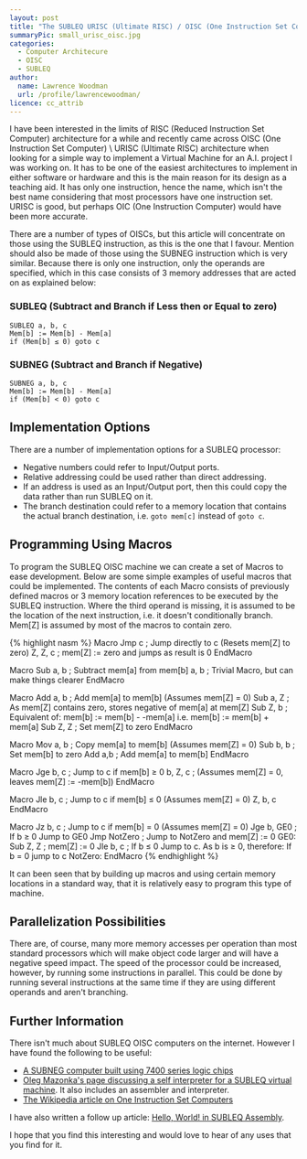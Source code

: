 ```yaml
---
layout: post
title: "The SUBLEQ URISC (Ultimate RISC) / OISC (One Instruction Set Computer) Architecture"
summaryPic: small_urisc_oisc.jpg
categories:
  - Computer Architecure
  - OISC
  - SUBLEQ
author:
  name: Lawrence Woodman
  url: /profile/lawrencewoodman/
licence: cc_attrib
---
```

I have been interested in the limits of RISC (Reduced Instruction Set Computer) architecture for a while and recently came across OISC (One Instruction Set Computer) \ URISC (Ultimate RISC) architecture when looking for a simple way to implement a Virtual Machine for an A.I. project I was working on.  It has to be one of the easiest architectures to implement in either software or hardware and this is the main reason for its design as a teaching aid.  It has only one instruction, hence the name, which isn't the best name considering that most processors have one instruction set.  URISC is good, but perhaps OIC (One Instruction Computer) would have been more accurate.

There are a number of types of OISCs, but this article will concentrate on those using the SUBLEQ instruction, as this is the one that I favour.  Mention should also be made of those using the SUBNEG instruction which is very similar.  Because there is only one instruction, only the operands are specified, which in this case consists of 3 memory addresses that are acted on as explained below:
### SUBLEQ (Subtract and Branch if Less then or Equal to zero)

    SUBLEQ a, b, c
    Mem[b] := Mem[b] - Mem[a]
    if (Mem[b] ≤ 0) goto c

### SUBNEG (Subtract and Branch if Negative)

    SUBNEG a, b, c
    Mem[b] := Mem[b] - Mem[a]
    if (Mem[b] < 0) goto c

## Implementation Options
There are a number of implementation options for a SUBLEQ processor:

* Negative numbers could refer to Input/Output ports.
* Relative addressing could be used rather than direct addressing.
* If an address is used as an Input/Output port, then this could copy the data rather than run SUBLEQ on it.
* The branch destination could refer to a memory location that contains the actual branch destination, i.e. `goto mem[c]` instead of `goto c`.

## Programming Using Macros
To program the SUBLEQ OISC machine we can create a set of Macros to ease development.  Below are some simple examples of useful macros that could be implemented.  The contents of each Macro consists of previously defined macros or 3 memory location references to be executed by the SUBLEQ instruction.  Where the third operand is missing, it is assumed to be the location of the next instruction, i.e. it doesn't conditionally branch.  Mem\[Z\] is assumed by most of the macros to contain zero.

{% highlight nasm %}
Macro Jmp c     ; Jump directly to c (Resets mem[Z] to zero)
  Z, Z, c       ; mem[Z] := zero and jumps as result is 0
EndMacro

Macro Sub a, b  ; Subtract mem[a] from mem[b]
  a, b          ; Trivial Macro, but can make things clearer
EndMacro

Macro Add a, b  ; Add mem[a] to mem[b] (Assumes mem[Z] = 0)
  Sub a, Z      ; As mem[Z] contains zero, stores negative of mem[a] at mem[Z]
  Sub Z, b      ; Equivalent of: mem[b] := mem[b] - -mem[a] i.e. mem[b] := mem[b] + mem[a]
  Sub Z, Z      ; Set mem[Z] to zero
EndMacro

Macro Mov a, b  ; Copy mem[a] to mem[b] (Assumes mem[Z] = 0)
  Sub b, b      ; Set mem[b] to zero
  Add a,b       ; Add mem[a] to mem[b]
EndMacro

Macro Jge b, c  ; Jump to c if mem[b] ≥ 0
  b, Z, c       ; (Assumes mem[Z] = 0, leaves mem[Z] := -mem[b])
EndMacro

Macro Jle b, c  ; Jump to c if mem[b] ≤ 0 (Assumes mem[Z] = 0)
  Z, b, c
EndMacro

Macro Jz b, c   ; Jump to c if mem[b] = 0 (Assumes mem[Z] = 0)
  Jge b, GE0    ; If b ≥ 0 Jump to GE0
  Jmp NotZero   ; Jump to NotZero and mem[Z] := 0
GE0:
  Sub Z, Z      ; mem[Z] := 0
  Jle b, c      ; If b ≤ 0 Jump to c.  As b is ≥ 0, therefore: If b = 0 jump to c
NotZero:
EndMacro
{% endhighlight %}

It can been seen that by building up macros and using certain memory locations in a standard way, that it is relatively easy to program this type of machine.


## Parallelization Possibilities
There are, of course, many more memory accesses per operation than most standard processors which will make object code larger and will have a negative speed impact.  The speed of the processor could be increased, however, by running some instructions in parallel.  This could be done by running several instructions at the same time if they are using different operands and aren't branching.  

## Further Information
There isn't much about SUBLEQ OISC computers on the internet.  However I have found the following to be useful:
* [A SUBNEG computer built using 7400 series logic chips](http://bitstuff.blogspot.com/2007/02/subtract-and-branch-if-negative.html)
* [Oleg Mazonka's page discussing a self interpreter for a SUBLEQ virtual machine](http://mazonka.com/subleq/index.html).  It also includes an assembler and interpreter.
* [The Wikipedia article on One Instruction Set Computers](http://en.wikipedia.org/wiki/One_instruction_set_computer)

I have also written a follow up article: [Hello, World! in SUBLEQ Assembly](/2009/03/29/hello-world-in-subleq-assembly/).

I hope that you find this interesting and would love to hear of any uses that you find for it.
